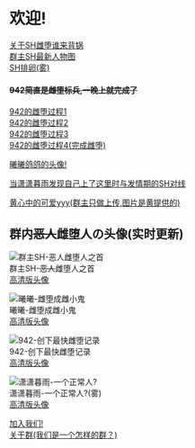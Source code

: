 # 欢迎!

[关于SH雌堕谁来背锅](img/sh/1.jpg)  
[群主SH最新人物图](img/sh/qz.jpg)  
[SH排卵(雾)](img/sh/shfq-1.jpg)  

#### ~~942简直是雌堕标兵,一晚上就完成了~~
[942的雌堕过程1](img/942/1.jpg)  
[942的雌堕过程2](img/942/2.jpg)  
[942的雌堕过程3](img/942/3.jpg)  
[942的雌堕过程4(完成雌堕)](img/942/4.jpg)  

[曦曦鸽鸽的头像!](https://tenapi.cn/qqimg/?qq=2038154919)  

[当潇潇暮雨发现自己上了这里时与发情期的SH对线](img/xxmy/1.jpg)  

[黄心中的可爱yyy(群主只做上传,图片是黄提供的)](img/huang/h.jpg)  

## 群内~~恶人~~雌堕人の头像(实时更新)
![群主SH-~~恶人~~雌堕人之首](https://tenapi.cn/qqimg/?qq=1769481479)  
群主SH-~~恶人~~雌堕人之首  
[高清版头像](https://tenapi.cn/qqimg/?qq=1769481479)  

![曦曦-雌堕成雌小鬼](https://tenapi.cn/qqimg/?qq=2038154919)  
曦曦-雌堕成雌小鬼  
[高清版头像](https://tenapi.cn/qqimg/?qq=2038154919)  

![942-创下最快雌堕记录](https://tenapi.cn/qqimg/?qq=270067474)  
942-创下最快雌堕记录  
[高清版头像](https://tenapi.cn/qqimg/?qq=270067474)  

![潇潇暮雨-一个正常人?](https://tenapi.cn/qqimg/?qq=2925747911)  
潇潇暮雨-一个正常人?(雾)  
[高清版头像](https://tenapi.cn/qqimg/?qq=2925747911)

[加入我们!](img/qun/qun.jpg)  
[关于群(我们是一个怎样的群？)](img/qun/aboutqun.jpg)

